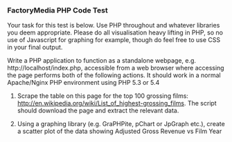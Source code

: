 ### FactoryMedia PHP Code Test

Your task for this test is below. Use PHP throughout and whatever libraries you deem appropriate. Please do all visualisation heavy lifting in PHP, so no use of Javascript for graphing for example, though do feel free to use CSS in your final output.

Write a PHP application to function as a standalone webpage, e.g. http://localhost/index.php, accessible from a web browser where accessing the page performs both of the following actions. It should work in a normal Apache/Nginx PHP environment using PHP 5.3 or 5.4

1) Scrape the table on this page for the top 100 grossing films: http://en.wikipedia.org/wiki/List_of_highest-grossing_films. The script should download the page and extract the relevant data.

2) Using a graphing library (e.g. GraPHPite, pChart or JpGraph etc.), create a scatter plot of the data showing Adjusted Gross Revenue vs Film Year